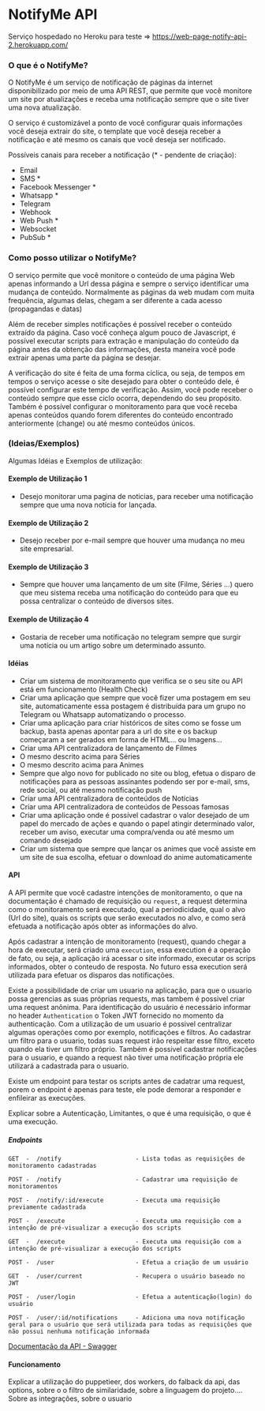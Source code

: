  
# NotifyMe API
 
Serviço hospedado no Heroku para teste => https://web-page-notify-api-2.herokuapp.com/
 
### O que é o NotifyMe?
 
O NotifyMe é um serviço de notificação de páginas da internet disponibilizado por meio de uma API REST, que permite que você monitore um site por atualizações e receba uma notificação sempre que o site tiver uma nova atualização.
 
O serviço é customizável a ponto de você configurar quais informações você deseja extrair do site, o template que você deseja receber a notificação e até mesmo os canais que você deseja ser notificado.
 
Possíveis canais para receber a notificação (* - pendente de criação):
* Email
* SMS *
* Facebook Messenger *
* Whatsapp *
* Telegram
* Webhook
* Web Push *
* Websocket
* PubSub *
 
### Como posso utilizar o NotifyMe?
 
O serviço permite que você monitore o conteúdo de uma página Web apenas informando a Url dessa página e sempre o serviço identificar uma mudança de conteúdo. Normalmente as páginas da web mudam com muita frequência, algumas delas, chegam a ser diferente a cada acesso (propagandas e datas)
 
Além de receber simples notificações é possível receber o conteúdo extraído da página. Caso você conheça algum pouco de Javascript, é possível executar scripts para extração e manipulação do conteúdo da página antes da obtenção das informações, desta maneira você pode extrair apenas uma parte da página se desejar.
 
A verificação do site é feita de uma forma cíclica, ou seja, de tempos em tempos o serviço acesse o site desejado para obter o conteúdo dele, é possível configurar este tempo de verificação. Assim, você pode receber o conteúdo sempre que esse ciclo ocorra, dependendo do seu propósito. Também é possível configurar o monitoramento para que você receba apenas conteúdos quando forem diferentes do conteúdo encontrado anteriormente (change) ou até mesmo conteúdos únicos.
 
### (Ideias/Exemplos)

Algumas Idéias e Exemplos de utilização:

#### Exemplo de Utilização 1
 
* Desejo monitorar uma pagina de noticias, para receber uma notificação sempre que uma nova notícia for lançada.
 
#### Exemplo de Utilização 2
 
* Desejo receber por e-mail sempre que houver uma mudança no meu site empresarial.
 
#### Exemplo de Utilização 3
 
* Sempre que houver uma lançamento de um site (Filme, Séries ...) quero que meu sistema receba uma notificação do conteúdo para que eu possa centralizar o conteúdo de diversos sites.
 
#### Exemplo de Utilização 4
 
* Gostaria de receber uma notificação no telegram sempre que surgir uma notícia ou um artigo sobre um determinado assunto.
 
#### Idéias
 
* Criar um sistema de monitoramento que verifica se o seu site ou API está em funcionamento (Health Check)
* Criar uma aplicação que sempre que você fizer uma postagem em seu site, automaticamente essa postagem é distribuída para um grupo no Telegram ou Whatsapp automatizando o processo.
* Criar uma aplicação para criar históricos de sites como se fosse um backup, basta apenas apontar para a url do site e os backup começaram a ser gerados em forma de HTML... ou Imagens...
* Criar uma API centralizadora de lançamento de Filmes
* O mesmo descrito acima para Séries
* O mesmo descrito acima para Animes
* Sempre que algo novo for publicado no site ou blog, efetua o disparo de notificações para as pessoas assinantes podendo ser por e-mail, sms, rede social, ou até mesmo notificação push
* Criar uma API centralizadora de conteúdos de Notícias
* Criar uma API centralizadora de conteúdos de Pessoas famosas
* Criar uma aplicação onde é possível cadastrar o valor desejado de um papel do mercado de ações e quando o papel atingir determinado valor, receber um aviso, executar uma compra/venda ou até mesmo um comando desejado
* Criar um sistema que sempre que lançar os animes que você assiste em um site de sua escolha, efetuar o download do anime automaticamente
 
 
 
#### API

A API permite que você cadastre intenções de monitoramento, o que na documentação é chamado de requisição ou `request`, a request determina como o monitoramento será executado, qual a periodicidade, qual o alvo (Url do site), quais os scripts que serão executados no alvo, e como será efetuada a notificação após obter as informações do alvo.

Após cadastrar a intenção de monitoramento (request), quando chegar a hora de executar, será criado uma `execution`, essa execution é a operação de fato, ou seja, a aplicação irá acessar o site informado, executar os scrips informados, obter o conteudo de resposta. No futuro essa execution será utilizada para efetuar os disparos das notificações.

Existe a possibilidade de criar um usuario na aplicação, para que o usuario possa gerencias as suas próprias requests, mas tambem é possivel criar uma request anônima. Para identificação do usuário é necessário informar no header `Authentication` o Token JWT fornecido no momento da authenticação. Com a utilização de um usuario é possivel centralizar algumas operações como por exemplo, notificações e filtros. Ao cadastrar um filtro para o usuario, todas suas request irão respeitar esse filtro, exceto quando ela tiver um filtro próprio. Também é possivel cadastrar notificações para o usuario, e quando a request não tiver uma notificação própria ele utilizará a cadastrada para o usuario. 

Existe um endpoint para testar os scripts antes de cadatrar uma request, porem o endpoint é apenas para teste, ele pode demorar a responder e enfileirar as execuções.

Explicar sobre a Autenticação, Limitantes, o que é uma requisição, o que é uma execução.
 
##### Endpoints
 
    GET  -  /notify                     - Lista todas as requisições de monitoramento cadastradas
    
    POST -  /notify                     - Cadastrar uma requisição de monitoramentos
    
    POST -  /notify/:id/execute         - Executa uma requisição previamente cadastrada
    
    POST -  /execute                    - Executa uma requisição com a intenção de pré-visualizar a execução dos scripts
    
    GET  -  /execute                    - Executa uma requisição com a intenção de pré-visualizar a execução dos scripts
    
    POST -  /user                       - Efetua a criação de um usuário
    
    GET  -  /user/current               - Recupera o usuário baseado no JWT
    
    POST -  /user/login                 - Efetua a autenticação(login) do usuário
    
    POST -  /user/:id/notifications     - Adiciona uma nova notificação geral para o usuário que será utilizada para todas as requisições que não possui nenhuma notificação informada

[Documentação da API - Swagger](https://web-page-notify-api-2.herokuapp.com/api/v1/docs)
 
#### Funcionamento
 

Explicar a utilização do puppetieer, dos workers, do falback da api, das options, sobre o o filtro de similaridade, sobre a linguagem do projeto.... Sobre as integrações, sobre o usuario